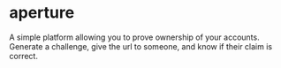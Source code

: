 # aperture
A simple platform allowing you to prove ownership of your accounts. Generate a challenge, give the url to someone, and know if their claim is correct.
